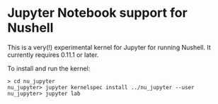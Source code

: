 # Jupyter Notebook support for Nushell

This is a very(!) experimental kernel for Jupyter for running Nushell. It currently requires 0.11.1 or later.

To install and run the kernel:

```
> cd nu_jupyter
nu_jupyter> jupyter kernelspec install ../nu_jupyter --user
nu_jupyter> jupyter lab
```
